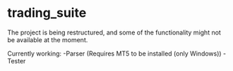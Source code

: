 # trading_suite
The project is being restructured, and some of the functionality might not be available at the moment.

Currently working:
-Parser (Requires MT5 to be installed (only Windows))
-Tester
